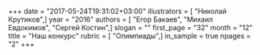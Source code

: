 +++
date = "2017-05-24T19:31:02+03:00"
illustrators = [ "Николай Крутиков",]
year = "2016"
authors = [ "Егор Бакаев", "Михаил Евдокимов", "Сергей Костин",]
slogan = ""
first_page = "32"
month = "12"
title = "Наш конкурс"
rubric = [ "Олимпиады",]
in_sample = true
npages = "2"
+++
